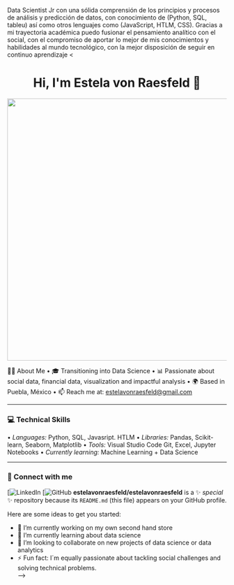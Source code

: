 




Data Scientist Jr con una sólida comprensión de los principios y procesos de análisis y predicción de datos, con conocimiento de (Python, SQL, tableu) así como otros lenguajes como (JavaScript, HTLM, CSS). Gracias a mi trayectoria académica puedo fusionar el pensamiento analítico con el social, con el compromiso de aportar lo mejor de mis conocimientos y habilidades al mundo tecnológico, con la mejor disposición de seguir en continuo aprendizaje 
<

<h1 align="center">Hi, I'm Estela von Raesfeld 👋</h1>

<p align="center">
  <img src="![1748027934124](https://github.com/user-attachments/assets/b46d4db7-2082-4995-83d5-3fc4efbcd7b1)
" width="600"/>
</p>

👩‍💻 About Me
•⁠ ⁠🎓  Transitioning into Data Science
•⁠  ⁠📊 Passionate about social data, financial data, visualization and impactful analysis
•⁠  ⁠🌍 Based in Puebla, México
•⁠  ⁠📫 Reach me at: estelavonraesfeld@gmail.com

---

### 💻 Technical Skills
•⁠  ⁠*Languages:* Python, SQL, Javasript. HTLM
•⁠  ⁠*Libraries:* Pandas, Scikit-learn, Seaborn, Matplotlib
•⁠  ⁠*Tools:* Visual Studio Code Git, Excel, Jupyter Notebooks
•⁠  ⁠*Currently learning:* Machine Learning + Data Science 


---

### 🔗 Connect with me
[![LinkedIn](www.linkedin.com/in/estelavonraesfeld)
[![GitHub]()
**estelavonraesfeld/estelavonraesfeld** is a ✨ _special_ ✨ repository because its `README.md` (this file) appears on your GitHub profile.

Here are some ideas to get you started:

- 🔭 I’m currently working on my own second hand store 
- 🌱 I’m currently learning about data science 
- 👯 I’m looking to collaborate on new projects of data science or data analytics 
- ⚡ Fun fact: I´m equally passionate about tackling social challenges and solving technical problems.  
-->
